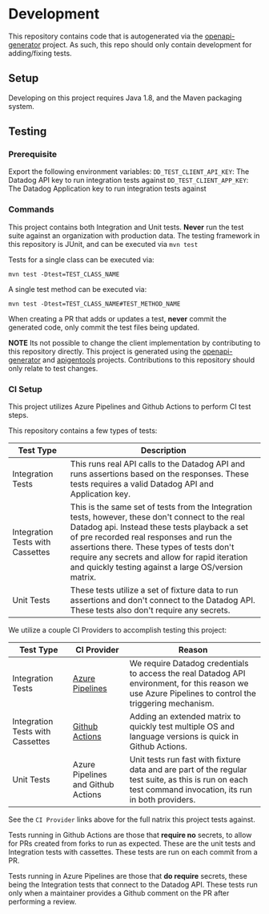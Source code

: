 # Development

This repository contains code that is autogenerated via the [openapi-generator](https://github.com/OpenAPITools/openapi-generator/tree/master/modules/openapi-generator/src/main/resources/Java) project. As such, this repo should only contain development for adding/fixing tests.

## Setup

Developing on this project requires Java 1.8, and the Maven packaging system.

## Testing

### Prerequisite
Export the following environment variables:
`DD_TEST_CLIENT_API_KEY`: The Datadog API key to run integration tests against
`DD_TEST_CLIENT_APP_KEY`: The Datadog Application key to run integration tests against

### Commands
This project contains both Integration and Unit tests.
__Never__ run the test suite against an organization with production data.
The testing framework in this repository is JUnit, and can be executed via `mvn test`

Tests for a single class can be executed via:

```
mvn test -Dtest=TEST_CLASS_NAME
```

A single test method can be executed via:

```
mvn test -Dtest=TEST_CLASS_NAME#TEST_METHOD_NAME
```

When creating a PR that adds or updates a test, __never__ commit the 
generated code, only commit the test files being updated. 

__NOTE__ Its not possible to change the client implementation by contributing to this repository directly. This project is generated using the [openapi-generator](https://github.com/OpenAPITools/openapi-generator/tree/master/modules/openapi-generator/src/main/resources/Java) and [apigentools](https://apigentools.readthedocs.io/en/latest/) projects. Contributions to this repository should only relate to test changes. 

### CI Setup
This project utilizes Azure Pipelines and Github Actions to perform CI test steps.

This repository contains a few types of tests:

| Test Type                        | Description                                                                                                                                                                                                                                                                                                                                          |
|----------------------------------|------------------------------------------------------------------------------------------------------------------------------------------------------------------------------------------------------------------------------------------------------------------------------------------------------------------------------------------------------|
| Integration Tests                | This runs real API calls to the Datadog API and runs assertions based on the responses. These tests requires a valid Datadog API and Application key.                                                                                                                                                                                                |
| Integration Tests with Cassettes | This is the same set of tests from the Integration tests, however, these don't connect to the real Datadog api. Instead these tests playback a set of pre recorded real responses and run the assertions there. These types of tests don't require any secrets and allow for rapid iteration and quickly testing against a large OS/version matrix.  |
| Unit Tests                       | These tests utilize a set of fixture data to run assertions and don't connect to the Datadog API. These tests also don't require any secrets.                                                                                                                                                                                                        |

We utilize a couple CI Providers to accomplish testing this project:

| Test Type                        | CI Provider                                                                                                 | Reason                                                                                                                                                   |
|----------------------------------|-------------------------------------------------------------------------------------------------------------|----------------------------------------------------------------------------------------------------------------------------------------------------------|
| Integration Tests                | [Azure Pipelines](https://github.com/DataDog/datadog-api-client-java/blob/master/.azure-pipelines/all.yml)  | We require Datadog credentials to access the real Datadog API environment, for this reason we use Azure Pipelines to control the triggering mechanism.   |
| Integration Tests with Cassettes | [Github Actions](https://github.com/DataDog/datadog-api-client-java/blob/master/.github/workflows/test.yml) | Adding an extended matrix to quickly test multiple OS and language versions is quick in Github Actions.                                                  |
| Unit Tests                       | Azure Pipelines and Github Actions                                                                          | Unit tests run fast with fixture data and are part of the regular test suite, as this is run on each test command invocation, its run in both providers. |

See the `CI Provider` links above for the full natrix this project tests against. 

Tests running in Github Actions are those that __require no__ secrets, to allow for PRs created from forks to run as expected. These are the unit tests and Integration tests with cassettes. These tests are run on each commit from a PR. 

Tests running in Azure Pipelines are those that __do require__ secrets, these being the Integration tests that connect to the Datadog API. These tests run only when a maintainer provides a Github comment on the PR after performing a review. 
